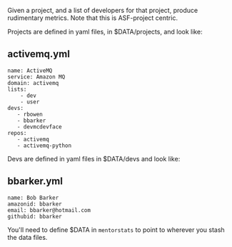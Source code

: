 Given a project, and a list of developers for that project, produce
rudimentary metrics. Note that this is ASF-project centric.

Projects are defined in yaml files, in $DATA/projects, and look like:

activemq.yml
------------

    name: ActiveMQ
    service: Amazon MQ
    domain: activemq
    lists:
        - dev
        - user
    devs:
       - rbowen
       - bbarker
       - devmcdevface
    repos:
       - activemq
       - activemq-python

Devs are defined in yaml files in $DATA/devs and look like:

bbarker.yml
----------

    name: Bob Barker
    amazonid: bbarker
    email: bbarker@hotmail.com
    githubid: bbarker

You'll need to define $DATA in `mentorstats` to point to wherever you
stash the data files.

